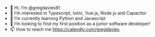- 👋 Hi, I’m @gregdavies91
- 👀 I’m interested in Typescript, Ionic, Vue.js, Node.js and Capacitor
- 🌱 I’m currently learning Python and Javascript
- 💞️ I’m looking to find my first position as a junior software developer!
- 📫 How to reach me https://calendly.com/gregdavies

<!---
gregdavies91/gregdavies91 is a ✨ special ✨ repository because its `README.md` (this file) appears on your GitHub profile.
You can click the Preview link to take a look at your changes.
--->
